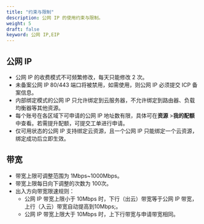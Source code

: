 ```yaml
---
title: "约束与限制"
description: 公网 IP 的使用约束与限制。
weight: 5
draft: false
keyword: 公网 IP,EIP
---
```


## 公网 IP

- 公网 IP 的收费模式不可频繁修改，每天只能修改 2 次。
- 未备案公网 IP 80/443 端口将被禁用，如需使用，则公网 IP 必须提交 ICP 备案信息。
- 内部绑定模式的公网 IP 只允许绑定到云服务器，不允许绑定到路由器、负载均衡器等其他资源。
- 每个账号在各区域下可申请的公网 IP 地址数有限，具体可在**资源** >**我的配额**中查看。若需提升配额，可提交工单进行申请。
- 仅可用状态的公网 IP 支持绑定云资源，且一个公网 IP 只能绑定一个云资源，绑定成功后立即生效。

## 带宽

- 带宽上限可调整范围为 1Mbps~1000Mbps。
- 带宽上限每日向下调整的次数为 100次。
- 出入方向带宽限速规则：
  - 公网 IP 带宽上限小于 10Mbps 时，下行（出云）带宽等于公网 IP 带宽，上行（入云）带宽自动提高到10Mbps;。
  - 公网 IP 带宽上限大于 10Mbps 时，上下行带宽与申请带宽相同。

